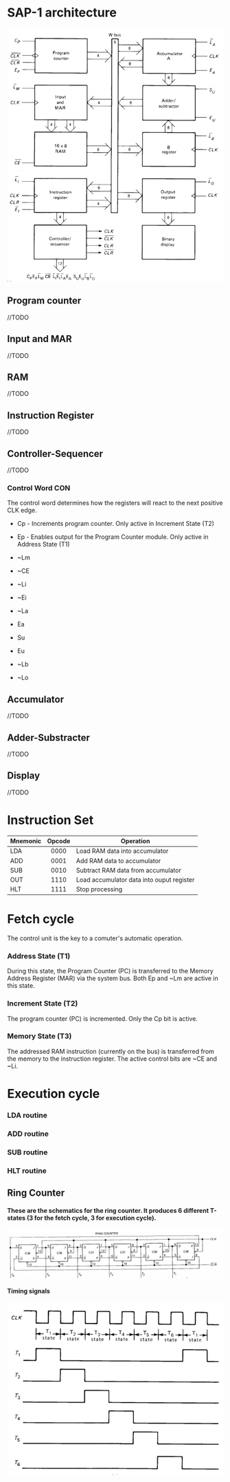 # SAP-1 architecture
![SAP1 Architecture](img/sap1_architecture.PNG "SAP1 architecture")

## Program counter
//TODO
## Input and MAR
//TODO
## RAM
//TODO
## Instruction Register
//TODO
## Controller-Sequencer
//TODO
### Control Word CON
The control word determines how the registers will react to the next positive CLK edge.

* Cp - Increments program counter. Only active in Increment State (T2)
* Ep - Enables output for the Program Counter module. Only active in Address State (T1)
* ~Lm
* ~CE

* ~Li
* ~Ei
* ~La
* Ea

* Su
* Eu
* ~Lb
* ~Lo

## Accumulator
//TODO
## Adder-Substracter
//TODO
## Display
//TODO
# Instruction Set
| Mnemonic      | Opcode           | Operation  |
| ------------- |:----------------:| ---------- |
| LDA           | 0000              | Load RAM data into accumulator |
| ADD           | 0001              | Add RAM data to accumulator |
| SUB           | 0010              | Subtract RAM data from accumulator |
| OUT           | 1110              | Load accumulator data into ouput register |
| HLT           | 1111              | Stop processing |

# Fetch cycle
The control unit is the key to a comuter's automatic operation.

### Address State (T1)
During this state, the Program Counter (PC) is transferred to the Memory Address Register (MAR) via the system bus. Both Ep and ~Lm are active in this state.

### Increment State (T2)
The program counter (PC) is incremented. Only the Cp bit is active.

### Memory State (T3)
The addressed RAM instruction (currently on the bus) is transferred from the memory to the instruction register. The active control bits are ~CE and ~Li.

# Execution cycle
### LDA routine
### ADD routine
### SUB routine
### HLT routine

## Ring Counter
#### These are the schematics for the ring counter. It produces 6 different T-states (3 for the fetch cycle, 3 for execution cycle).
![Schematics](img/ring_counter_2.PNG "Ring counter schematics")


#### Timing signals
![Timing signals](img/ring_counter.PNG "Timing signals")
